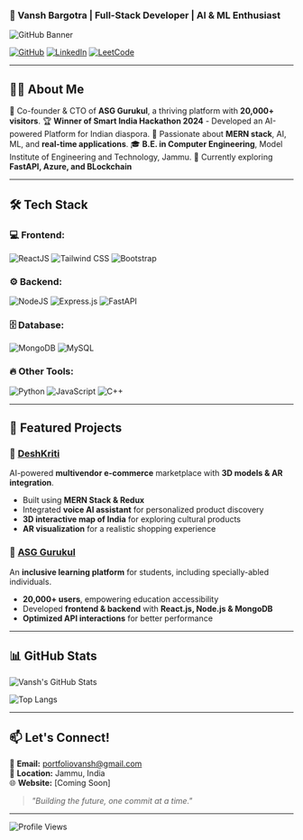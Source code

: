 ### 🚀 Vansh Bargotra | Full-Stack Developer | AI & ML Enthusiast

![GitHub Banner](https://source.unsplash.com/1600x500/?technology,cyberpunk)

[![GitHub](https://img.shields.io/badge/GitHub-%2312100E.svg?style=for-the-badge&logo=github&logoColor=white)](https://github.com/VanshSharma07)
[![LinkedIn](https://img.shields.io/badge/LinkedIn-%230077B5.svg?style=for-the-badge&logo=linkedin&logoColor=white)](https://www.linkedin.com/in/vansh-bargotra-895371261/)
[![LeetCode](https://img.shields.io/badge/LeetCode-000000?style=for-the-badge&logo=LeetCode&logoColor=white)](https://leetcode.com/u/vanshbargotra07/)

---

## 👨‍💻 About Me

🚀 Co-founder & CTO of **ASG Gurukul**, a thriving platform with **20,000+ visitors**.
🏆 **Winner of Smart India Hackathon 2024** - Developed an AI-powered Platform for Indian diaspora.
🎯 Passionate about **MERN stack**, AI, ML, and **real-time applications**.
🎓 **B.E. in Computer Engineering**, Model Institute of Engineering and Technology, Jammu.
📌 Currently exploring **FastAPI, Azure, and BLockchain**

---

## 🛠 Tech Stack

### 💻 Frontend:
![ReactJS](https://img.shields.io/badge/ReactJS-20232A?style=for-the-badge&logo=react&logoColor=61DAFB)
![Tailwind CSS](https://img.shields.io/badge/TailwindCSS-%2338B2AC.svg?style=for-the-badge&logo=tailwind-css&logoColor=white)
![Bootstrap](https://img.shields.io/badge/Bootstrap-%23563D7C.svg?style=for-the-badge&logo=bootstrap&logoColor=white)

### ⚙️ Backend:
![NodeJS](https://img.shields.io/badge/Node.js-43853D?style=for-the-badge&logo=node.js&logoColor=white)
![Express.js](https://img.shields.io/badge/Express.js-000000?style=for-the-badge&logo=express&logoColor=white)
![FastAPI](https://img.shields.io/badge/FastAPI-009688?style=for-the-badge&logo=fastapi&logoColor=white)

### 🗄️ Database:
![MongoDB](https://img.shields.io/badge/MongoDB-%2347A248.svg?style=for-the-badge&logo=mongodb&logoColor=white)
![MySQL](https://img.shields.io/badge/MySQL-%2300f.svg?style=for-the-badge&logo=mysql&logoColor=white)

### 🔥 Other Tools:
![Python](https://img.shields.io/badge/Python-3776AB?style=for-the-badge&logo=python&logoColor=white)
![JavaScript](https://img.shields.io/badge/JavaScript-F7DF1E?style=for-the-badge&logo=javascript&logoColor=black)
![C++](https://img.shields.io/badge/C++-00599C?style=for-the-badge&logo=c%2B%2B&logoColor=white)

---

## 🚀 Featured Projects

### 🔹 [DeshKriti](https://github.com/VanshSharma07/DeshKriti)
AI-powered **multivendor e-commerce** marketplace with **3D models & AR integration**.
- Built using **MERN Stack & Redux**
- Integrated **voice AI assistant** for personalized product discovery
- **3D interactive map of India** for exploring cultural products
- **AR visualization** for a realistic shopping experience

### 🔹 [ASG Gurukul](https://github.com/VanshSharma07/ASG-Gurukul)
An **inclusive learning platform** for students, including specially-abled individuals.
- **20,000+ users**, empowering education accessibility
- Developed **frontend & backend** with **React.js, Node.js & MongoDB**
- **Optimized API interactions** for better performance

---

## 📊 GitHub Stats

![Vansh's GitHub Stats](https://github-readme-stats.vercel.app/api?username=VanshSharma07&show_icons=true&theme=radical)

![Top Langs](https://github-readme-stats.vercel.app/api/top-langs/?username=VanshSharma07&layout=compact&theme=radical)

---

## 📫 Let's Connect!

💌 **Email:** portfoliovansh@gmail.com  
📍 **Location:** Jammu, India  
🌐 **Website:** [Coming Soon]

> _"Building the future, one commit at a time."_

---

![Profile Views](https://komarev.com/ghpvc/?username=VanshSharma07&label=PROFILE+VIEWS&style=flat-square&color=blue)
